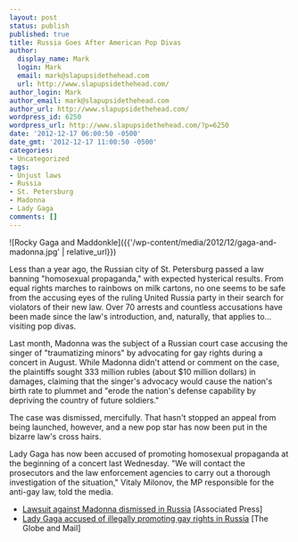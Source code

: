 ```yaml
---
layout: post
status: publish
published: true
title: Russia Goes After American Pop Divas
author:
  display_name: Mark
  login: Mark
  email: mark@slapupsidethehead.com
  url: http://www.slapupsidethehead.com/
author_login: Mark
author_email: mark@slapupsidethehead.com
author_url: http://www.slapupsidethehead.com/
wordpress_id: 6250
wordpress_url: http://www.slapupsidethehead.com/?p=6250
date: '2012-12-17 06:00:50 -0500'
date_gmt: '2012-12-17 11:00:50 -0500'
categories:
- Uncategorized
tags:
- Unjust laws
- Russia
- St. Petersburg
- Madonna
- Lady Gaga
comments: []
---
```

![Rocky Gaga and Maddonkle]({{'/wp-content/media/2012/12/gaga-and-madonna.jpg' | relative_url}})

Less than a year ago, the Russian city of St. Petersburg passed a law banning "homosexual propaganda," with expected hysterical results. From equal rights marches to rainbows on milk cartons, no one seems to be safe from the accusing eyes of the ruling United Russia party in their search for violators of their new law. Over 70 arrests and countless accusations have been made since the law's introduction, and, naturally, that applies to... visiting pop divas.

Last month, Madonna was the subject of a Russian court case accusing the singer of "traumatizing minors" by advocating for gay rights during a concert in August. While Madonna didn't attend or comment on the case, the plaintiffs sought 333 million rubles (about $10 million dollars) in damages, claiming that the singer's advocacy would cause the nation's birth rate to plummet and "erode the nation's defense capability by depriving the country of future soldiers."

The case was dismissed, mercifully. That hasn't stopped an appeal from being launched, however, and a new pop star has now been put in the bizarre law's cross hairs.

Lady Gaga has now been accused of promoting homosexual propaganda at the beginning of a concert last Wednesday. "We will contact the prosecutors and the law enforcement agencies to carry out a thorough investigation of the situation," Vitaly Milonov, the MP responsible for the anti-gay law, told the media.

- [Lawsuit against Madonna dismissed in Russia](http://finance.yahoo.com/news/lawsuit-against-madonna-dismissed-russia-170145758.html) [Associated Press]  
- [Lady Gaga accused of illegally promoting gay rights in Russia](http://www.theglobeandmail.com/arts/celebrity-news/lady-gaga-accused-of-illegally-promoting-gay-rights-in-russia/article6198013/) [The Globe and Mail]
